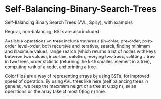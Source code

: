 # Self-Balancing-Binary-Search-Trees
Self-Balancing Binary Search Trees (AVL, Splay), with examples

Regular, non-balancing, BSTs are also included.

Available operations on trees include traversals (in-order, pre-order, post-order, level-order, both recursive and iterative), search, finding minimum and maximum values, range search (which returns a list of nodes with keys between two values), insertion, deletion, merging two trees, splitting a tree in two trees, order statistic (returning the k-th smallest element in a tree), computing rank of a node, and printing a tree.

Color flips are a way of representing arrays by using BSTs, for improved speed of operation.
By using AVL trees like here (self balancing trees in general), we keep the maximum height of a tree at O(log n), so all operations on the array take at most O(log n) time.

